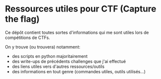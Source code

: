 # Ressources utiles pour CTF (Capture the flag)
Ce dépôt contient toutes sortes d'informations qui me sont utiles lors de compétitions de CTFs.

On y trouve (ou trouvera) notamment:
- des scripts en python majoritairement
- des write-ups de précédents challenges que j'ai effectué
- des liens utiles vers d'autres ressources/outils
- des informations en tout genre (commandes utiles, outils utilisés...)
